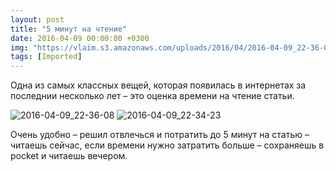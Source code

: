 ```yaml
---
layout: post
title: "5 минут на чтение"
date: 2016-04-09 00:00:00 +0300
img: "https://vlaim.s3.amazonaws.com/uploads/2016/04/2016-04-09_22-36-08.png"
tags: [Imported]
---
```


Одна из самых классных вещей, которая появилась в интернетах за последнии несколько лет – это оценка времени на чтение статьи.

![2016-04-09_22-36-08](2016-04-09_22-36-08.png) ![2016-04-09_22-34-23](2016-04-09_22-34-23.png)

Очень удобно – решил отвлечься и потратить до 5 минут на статью – читаешь сейчас, если времени нужно затратить больше – сохраняешь в pocket и читаешь вечером.